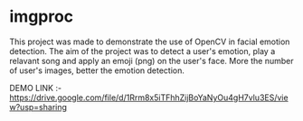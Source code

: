 # imgproc

This project was made to demonstrate the use of OpenCV in facial emotion detection. 
The aim of the project was to detect a user's emotion, play a relavant song and apply an emoji (png) on the user's face.
More the number of user's images, better the emotion detection.

DEMO LINK :- https://drive.google.com/file/d/1Rrm8x5iTFhhZijBoYaNyOu4gH7vlu3ES/view?usp=sharing
